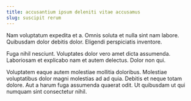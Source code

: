 ```yaml
---
title: accusantium ipsum deleniti vitae accusamus
slug: suscipit rerum
---
```


Nam voluptatum expedita et a. Omnis soluta et nulla sint nam labore. Quibusdam dolor debitis dolor. Eligendi perspiciatis inventore.

Fuga nihil nesciunt. Voluptates dolor vero amet dicta assumenda. Laboriosam et explicabo nam et autem delectus. Dolor non qui.

Voluptatem eaque autem molestiae mollitia doloribus. Molestiae voluptatibus dolor magni molestias ad ad quia. Debitis et neque totam dolore. Aut a harum fuga assumenda quaerat odit. Ut quibusdam ut qui numquam sint consectetur nihil.
